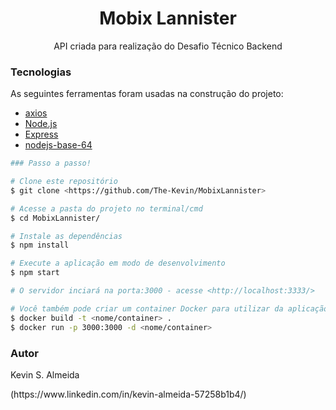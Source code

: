 <h1 align="center">Mobix Lannister</h1>


<p align="center">API criada para realização do Desafio Técnico Backend</p>


###  Tecnologias

As seguintes ferramentas foram usadas na construção do projeto:

- [axios](https://github.com/axios/)
- [Node.js](https://nodejs.org/en/)
- [Express](https://expressjs.com/pt-br/)
- [nodejs-base-64](https://github.com/anton-bot/nodejs-base64)


```bash
### Passo a passo!

# Clone este repositório
$ git clone <https://github.com/The-Kevin/MobixLannister>

# Acesse a pasta do projeto no terminal/cmd
$ cd MobixLannister/

# Instale as dependências
$ npm install

# Execute a aplicação em modo de desenvolvimento
$ npm start

# O servidor inciará na porta:3000 - acesse <http://localhost:3333/>

# Você também pode criar um container Docker para utilizar da aplicação
$ docker build -t <nome/container> .
$ docker run -p 3000:3000 -d <nome/container>
```

### Autor
<p>Kevin S. Almeida</p>
<p>(https://www.linkedin.com/in/kevin-almeida-57258b1b4/)</p>